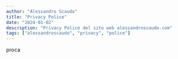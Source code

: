 ```yaml
---
author: "Alessandro Scaudo"
title: "Privacy Police"
date: "2024-01-02"
description: "Privacy Police del sito web alessandroscaudo.com"
tags: ["alessandroscaudo", "privacy", "police"]
---
```


proca